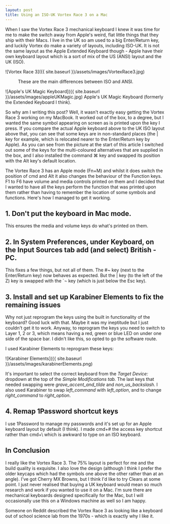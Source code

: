 ```yaml
---
layout: post
title: Using an ISO-UK Vortex Race 3 on a Mac
---
```


When I saw the Vortex Race 3 mechanical keyboard I knew it was time for me to make the switch away from Apple's weird, flat little things that they ship with their Macs. I live in the UK so am used to a big Enter/Return key, and luckily Vortex do make a variety of layouts, including ISO-UK. It is not the same layout as the Apple Extended Keyboard though - Apple have their own keyboard layout which is a sort of mix of the US (ANSI) layout and the UK (ISO).

![Vortex Race 3]({{ site.baseurl }}/assets/images/VortexRace3.jpg)

<figure>
  <img src="{{ site.baseurl }}/assets/images/UKvsUSKeyboard.png" alt="">
  <figcaption>These are the main differences between ISO and ANSI.</figcaption>
</figure>

![Apple's UK Magic Keyboard]({{ site.baseurl }}/assets/images/appleUKMagic.jpg)
Apple's UK Magic Keyboard (formerly the Extended Keyboard I think).

So why am I writing this post? Well, it wasn't exactly easy getting the Vortex Race 3 working on my MacBook. It worked out of the box, to a degree, but I wanted the same symbol appearing on screen as is printed upon the key I press. If you compare the actual Apple keyboard above to the UK ISO layout above that, you can see that some keys are in non-standard places (the \| key for example, which is relocated nearer to the Enter/Return key by Apple). As you can see from the picture at the start of this article I switched out some of the keys for the multi-coloured alternatives that are supplied in the box, and I also installed the command ⌘ key and swapped its position with the Alt key's default location.

The Vortex Race 3 has an Apple mode (Fn+M) and whilst it does switch the position of cmd and Alt it also changes the behaviour of the Function keys. F1 to F6 have volume and media controls printed on them and I decided that I wanted to have all the keys perform the function that was printed upon them rather than having to remember the location of some symbols and functions. Here's how I managed to get it working.

## 1. Don't put the keyboard in Mac mode.

This ensures the media and volume keys do what's printed on them.

## 2. In System Preferences, under Keyboard, on the Input Sources tab add (and select) British - PC.

This fixes a few things, but not all of them. The #~ key (next to the Enter/Return key) now behaves as expected. But the \| key (to the left of the Z) key is swapped with the `¬ key (which is just below the Esc key).

## 3. Install and set up Karabiner Elements to fix the remaining issues

Why not just reprogram the keys using the built in functionality of the keyboard? Good luck with that. Maybe it was my ineptitude but I just couldn't get it to work. Anyway, to reprogram the keys you need to switch to Layer 1, 2 or 3, which means having a red, green or blue LED on under one side of the space bar. I didn't like this, so opted to go the software route.

I used Karabiner Elements to reprogram these keys:

![Karabiner Elements]({{ site.baseurl }}/assets/images/karabinerElements.png)

It's important to select the correct keyboard from the _Target Device:_ dropdown at the top of the _Simple Modifications tab._ The last keys that needed swapping were _grave_accent_and_tilde_ and _non_us_backslash_. I also used Karabiner to swap _left_command_ with _left_option_, and to change _right_command_ to _right_option_.

## 4. Remap 1Password shortcut keys

I use 1Password to manage my passwords and it's set up for an Apple keyboard layout by default (I think). I made cmd+# the access key shortcut rather than cmd+\ which is awkward to type on an ISO keyboard.

## In Conclusion

I really like the Vortex Race 3. The 75% layout is perfect for me and the build quality is exquisite. I also love the design (although I think I prefer the older keycaps which had the symbols one above the other rather than at an angle). I've got Cherry MX Browns, but I think I'd like to try Clears at some point. I just never realised that buying a UK keyboard would mean so much research and work if you wanted to use it on a Mac. I'm sure there are mechanical keyboards designed specifically for the Mac, but I will occasionally use this on a Windows machine as well so I am happy.

Someone on Reddit described the Vortex Race 3 as looking like a keyboard out of school science lab from the 1970s - which is exactly why I like it.

